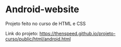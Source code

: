 # Android-website
 Projeto feito no curso de HTML e CSS 

Link do projeto: https://thenspeed.github.io/projeto-curso/public/html/android.html 
